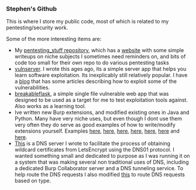 ### Stephen's Github 

This is where I store my public code, most of which is related to my pentesting/security work.

Some of the more interesting items are:

- My [pentesting_stuff repository](https://github.com/stephenbradshaw/pentesting_stuff), which has a [website](https://stephenbradshaw.github.io/pentesting_stuff/) with some simple writeups on niche subjects I sometimes need reminders on, and bits of code too small for their own repo to do various pentesting tasks
- [vulnserver](https://github.com/stephenbradshaw/vulnserver). I wrote this ages ago, its a simple server app that helps you learn software exploitation. Its inexplicably still relatively popular. I have a [blog](http://www.thegreycorner.com/) that has some articles describing how to exploit some of the vulnerabilities.
- [breakableflask](https://github.com/stephenbradshaw/breakableflask), a simple single file vulnerable web app that was designed to be used as a target for me to test exploitation tools against. Also works as a learning tool.
- Ive written new Burp extensions, and modified existing ones in Java and Python. Many have very niche uses, but even though I dont use them very often they do serve as good examples of how to write/modify extensions yourself. Examples [here](https://github.com/stephenbradshaw/BurpPythonGateway), [here](https://github.com/stephenbradshaw/CSIG), [here](https://github.com/stephenbradshaw/burpextensiontemplates), [here](https://github.com/stephenbradshaw/espresso), [here](https://github.com/stephenbradshaw/Burp-Response-Handler), [here](https://github.com/stephenbradshaw/absentis) and [here](https://github.com/stephenbradshaw/pentesting_stuff/blob/master/burp_extensions/saver.py).
- [This](https://github.com/stephenbradshaw/letsencrypt_dns01_server) is a DNS server I wrote to facilitate the process of obtaining wildcard certificates from LetsEncrypt using the DNS01 protocol. I wanted something small and dedicated to purpose as I was running it on a system that was making several non traditional uses of DNS, including a dedicated Burp Collaborator server and a DNS tunneling service. To help route the DNS requests I also modified [this](https://github.com/stephenbradshaw/dns-reverse-proxy) to route DNS requests based on type. 
